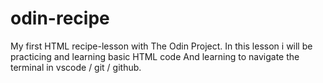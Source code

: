# odin-recipe

My first HTML recipe-lesson with The Odin Project.
In this lesson i will be practicing and learning basic HTML code
And learning to navigate the terminal in vscode / git / github.